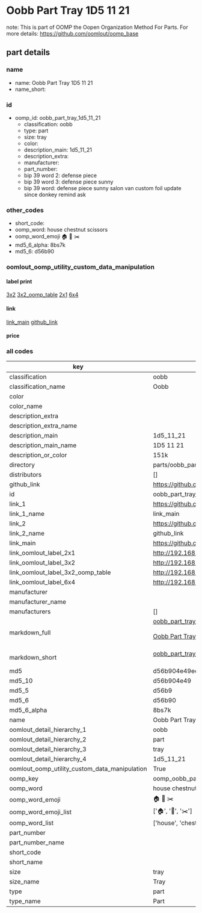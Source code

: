 # Oobb Part Tray 1D5 11 21  

note: This is part of OOMP the Oopen Organization Method For Parts. For more details: https://github.com/oomlout/oomp_base

##  part details





### name
* name: Oobb Part Tray 1D5 11 21
* name_short: 
### id
* oomp_id: oobb_part_tray_1d5_11_21
  * classification: oobb
  * type: part
  * size: tray
  * color: 
  * description_main: 1d5_11_21
  * description_extra: 
  * manufacturer: 
  * part_number: 
  * bip 39 word 2: defense piece
  * bip 39 word 3: defense piece sunny
  * bip 39 word: defense piece sunny salon van custom foil update since donkey remind ask

### other_codes
* short_code: 
* oomp_word: house chestnut scissors
* oomp_word_emoji :house: :chestnut: :scissors:
* md5_6_alpha: 8bs7k
* md5_6: d56b90






### oomlout_oomp_utility_custom_data_manipulation
#### label print
[3x2](http://192.168.1.245:1112/?label=oomp%208bs7k)
[3x2_oomp_table](http://192.168.1.107:1112/?label=oomp%208bs7k)
[2x1](http://192.168.1.242:1112/?label=oomp%208bs7k)
[6x4](http://192.168.1.55:1112/?label=oomp%208bs7k)    

#### link

[link_main](https://github.com/oomlout/oomlout_oomp_current_version_messy/tree/main/parts/oobb_part_tray_1d5_11_21) [github_link](https://github.com/oomlout/oomlout_oomp_part_src/tree/main/parts/oobb_part_tray_1d5_11_21)                             

#### price







### all codes 
| key | value |  
| --- | --- |  
| classification | oobb |  
| classification_name | Oobb |  
| color |  |  
| color_name |  |  
| description_extra |  |  
| description_extra_name |  |  
| description_main | 1d5_11_21 |  
| description_main_name | 1D5 11 21 |  
| description_or_color | 151k |  
| directory | parts/oobb_part_tray_1d5_11_21 |  
| distributors | [] |  
| github_link | https://github.com/oomlout/oomlout_oomp_part_src/tree/main/parts/oobb_part_tray_1d5_11_21 |  
| id | oobb_part_tray_1d5_11_21 |  
| link_1 | https://github.com/oomlout/oomlout_oomp_current_version_messy/tree/main/parts/oobb_part_tray_1d5_11_21 |  
| link_1_name | link_main |  
| link_2 | https://github.com/oomlout/oomlout_oomp_part_src/tree/main/parts/oobb_part_tray_1d5_11_21 |  
| link_2_name | github_link |  
| link_main | https://github.com/oomlout/oomlout_oomp_current_version_messy/tree/main/parts/oobb_part_tray_1d5_11_21 |  
| link_oomlout_label_2x1 | http://192.168.1.242:1112/?label=oomp%208bs7k |  
| link_oomlout_label_3x2 | http://192.168.1.245:1112/?label=oomp%208bs7k |  
| link_oomlout_label_3x2_oomp_table | http://192.168.1.107:1112/?label=oomp%208bs7k |  
| link_oomlout_label_6x4 | http://192.168.1.55:1112/?label=oomp%208bs7k |  
| manufacturer |  |  
| manufacturer_name |  |  
| manufacturers | [] |  
| markdown_full | [oobb_part_tray_1d5_11_21](https://github.com/oomlout/oomlout_oomp_current_version_messy/tree/main/parts/oobb_part_tray_1d5_11_21)<br>[](https://github.com/oomlout/oomlout_oomp_current_version_messy/tree/main/parts/oobb_part_tray_1d5_11_21)<br>[Oobb Part Tray 1D5 11 21](https://github.com/oomlout/oomlout_oomp_current_version_messy/tree/main/parts/oobb_part_tray_1d5_11_21)<br><br> |  
| markdown_short | [oobb_part_tray_1d5_11_21](https://github.com/oomlout/oomlout_oomp_current_version_messy/tree/main/parts/oobb_part_tray_1d5_11_21)<br><br> |  
| md5 | d56b904e49ee8b4cda789be9b2e919cb |  
| md5_10 | d56b904e49 |  
| md5_5 | d56b9 |  
| md5_6 | d56b90 |  
| md5_6_alpha | 8bs7k |  
| name | Oobb Part Tray 1D5 11 21 |  
| oomlout_detail_hierarchy_1 | oobb |  
| oomlout_detail_hierarchy_2 | part |  
| oomlout_detail_hierarchy_3 | tray |  
| oomlout_detail_hierarchy_4 | 1d5_11_21 |  
| oomlout_oomp_utility_custom_data_manipulation | True |  
| oomp_key | oomp_oobb_part_tray_1d5_11_21 |  
| oomp_word | house chestnut scissors |  
| oomp_word_emoji | :house: :chestnut: :scissors: |  
| oomp_word_emoji_list | [':house:', ':chestnut:', ':scissors:'] |  
| oomp_word_list | ['house', 'chestnut', 'scissors'] |  
| part_number |  |  
| part_number_name |  |  
| short_code |  |  
| short_name |  |  
| size | tray |  
| size_name | Tray |  
| type | part |  
| type_name | Part |  
